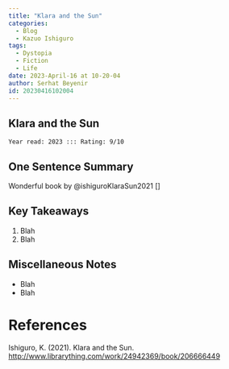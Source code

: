 ```yaml
---
title: "Klara and the Sun"
categories:
  - Blog
  - Kazuo Ishiguro
tags:
  - Dystopia
  - Fiction
  - Life
date: 2023-April-16 at 10-20-04
author: Serhat Beyenir
id: 20230416102004
---
```


## Klara and the Sun

`Year read: 2023 ::: Rating: 9/10`

## One Sentence Summary
Wonderful book by @ishiguroKlaraSun2021 []

## Key Takeaways

1. Blah
2. Blah 

## Miscellaneous Notes

* Blah
* Blah

# References
Ishiguro, K. (2021). Klara and the Sun. http://www.librarything.com/work/24942369/book/206666449